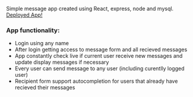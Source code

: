 Simple message app created using React, express, node and mysql. [Deployed App!](https://message-appp.netlify.app)
### App functionality:
* Login using any name
* After login getting access to message form and all recieved messages 
* App constantly check live if current user receive new messages and update display messages if necessary
* Every user can send message to any user (including curentlly logged user)
* Recipient form support autocompletion for users that already have recieved their messages
